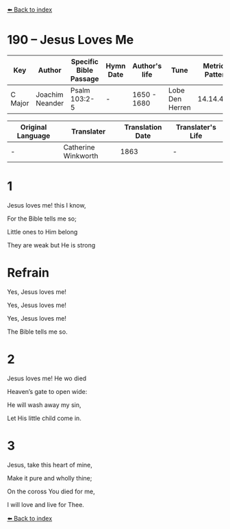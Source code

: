 [⬅️ Back to index](../README.md)

# 190 – Jesus Loves Me

Key | Author   | Specific Bible Passage     |Hymn Date |Author's life |Tune |Metrical Pattern   |Composer/Source                                                                                        
-- | --------- | ---------------------------|----------|--------------|-----|-------------------|-------------   
C Major  | Joachim Neander      | Psalm 103:2-5 | -  | 1650 - 1680 | Lobe Den Herren | 14.14.4.7.8 | Chorale Book for England, 1863 

Original Language | Translater | Translation Date   | Translater's Life     
----------------- | --------- | --------------------|-------------   
\-  | Catherine Winkworth      | 1863 | -  | 1827 - 1878 



# 1

Jesus loves me! this I know,

For the Bible tells me so;

Little ones to Him belong

They are weak but He is strong



# Refrain

Yes, Jesus loves me!

Yes, Jesus loves me!

Yes, Jesus loves me!

The Bible tells me so.



# 2

Jesus loves me! He wo died

Heaven’s gate to open wide:

He will wash away my sin,

Let His little child come in.



# 3

Jesus, take this heart of mine,

Make it pure and wholly thine;

On the coross You died for me,

I will love and live for Thee.

[⬅️ Back to index](../README.md)

